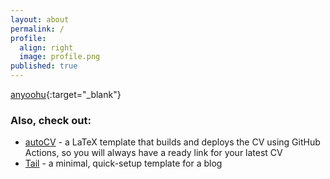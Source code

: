 ```yaml
---
layout: about
permalink: /
profile:
  align: right
  image: profile.png
published: true
---
```


[anyoohu](https://anyoohu.github.io){:target="_blank"} 

### Also, check out:

- [autoCV](https://github.com/jitinnair1/autocv) - a LaTeX template that builds and deploys the CV using GitHub Actions, so you will always have a ready link for your latest CV
- [Tail](https://github.com/jitinnair1/tail) - a minimal, quick-setup template for a blog
